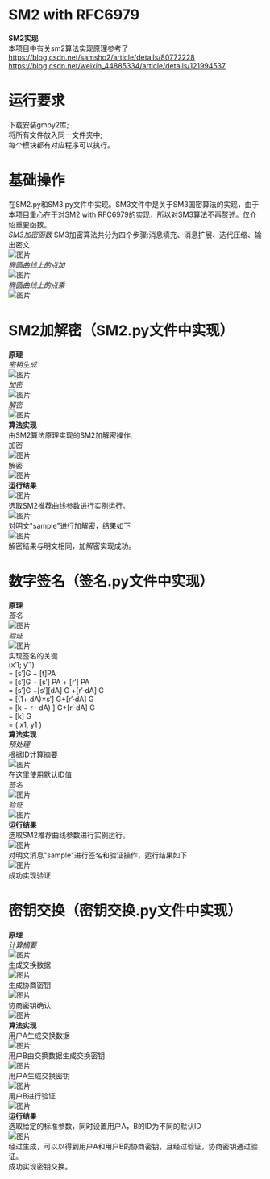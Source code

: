 # SM2 with RFC6979
**SM2实现**  
本项目中有关sm2算法实现原理参考了  
https://blog.csdn.net/samsho2/article/details/80772228
https://blog.csdn.net/weixin_44885334/article/details/121994537
# 运行要求   
下载安装gmpy2库;  
将所有文件放入同一文件夹中;  
每个模块都有对应程序可以执行。  
# 基础操作  
在SM2.py和SM3.py文件中实现。SM3文件中是关于SM3国密算法的实现，由于本项目重心在于对SM2 with RFC6979的实现，所以对SM3算法不再赘述。仅介绍重要函数。  
*SM3加密函数*
SM3加密算法共分为四个步骤:消息填充、消息扩展、迭代压缩、输出密文  
![图片](https://user-images.githubusercontent.com/96277679/181663267-4502f523-0269-4ea5-9047-4f35088543fa.png)  
*椭圆曲线上的点加*  
![图片](https://user-images.githubusercontent.com/96277679/181663456-7317bbce-d2e8-4f80-916f-f3735eb8e48c.png)  
*椭圆曲线上的点乘*  
![图片](https://user-images.githubusercontent.com/96277679/181663551-e791ef40-50ff-4ffe-844c-4565fed95acd.png)  
# SM2加解密（SM2.py文件中实现）   
**原理**  
*密钥生成*  
![图片](https://user-images.githubusercontent.com/96277679/181663773-e724f029-05f4-4294-b77f-c7326038e7a9.png)  
*加密*  
![图片](https://user-images.githubusercontent.com/96277679/181663684-59799d7a-a49e-4fee-84cc-5d718fd1dc51.png)  
*解密*  
![图片](https://user-images.githubusercontent.com/96277679/181663730-f66941b4-7054-4f62-a339-440be41def3d.png)  
**算法实现**  
由SM2算法原理实现的SM2加解密操作,  
加密  
![图片](https://user-images.githubusercontent.com/96277679/181663864-57da9680-529c-4cad-947e-b2aa3500542e.png)  
解密  
![图片](https://user-images.githubusercontent.com/96277679/181663970-50e0b464-390e-476e-a880-010c6973fc8d.png)  
**运行结果**  
![图片](https://user-images.githubusercontent.com/96277679/181664793-f6833bdc-2753-4f46-bef0-9156b7c3ab04.png)  
选取SM2推荐曲线参数进行实例运行。  
![图片](https://user-images.githubusercontent.com/96277679/181664105-a0ffbde2-7c0f-413e-bdd8-1ba98250f0cc.png)  
对明文"sample"进行加解密，结果如下   
![图片](https://user-images.githubusercontent.com/96277679/181664280-eb075aee-a9f5-43aa-84c1-6747ea702f06.png)  
解密结果与明文相同，加解密实现成功。  
# 数字签名（签名.py文件中实现）  
**原理**  
*签名*   
![图片](https://user-images.githubusercontent.com/96277679/181664647-f0952a6b-edd8-4278-8ef1-c127ef47d679.png)    
*验证*  
![图片](https://user-images.githubusercontent.com/96277679/181664717-8d1a96f0-b682-4234-9c71-047d27dffb2f.png)  
实现签名的关键  
(x′1; y′1)  
= [s′]G + [t]PA  
= [s′]G + [s′] PA + [r′] PA  
= [s′]G +[s′][dA] G +[r′·dA] G  
= [(1+ dA)×s′] G+[r′·dA] G  
= [k − r · dA) ] G+[r′·dA] G  
= [k] G   
= ( x1, y1 )  
**算法实现**   
*预处理*  
根据ID计算摘要  
![图片](https://user-images.githubusercontent.com/96277679/181666893-ba29e32f-02cc-48c2-b3e3-86b755cf2d01.png)  
在这里使用默认ID值    
*签名*  
![图片](https://user-images.githubusercontent.com/96277679/181666955-0fa48ab2-a6ba-4902-9117-5e558ce71c5d.png)    
*验证*    
![图片](https://user-images.githubusercontent.com/96277679/181667012-5198c14b-b06b-4bca-93dd-929b17b8be81.png)  
**运行结果**  
选取SM2推荐曲线参数进行实例运行。    
![图片](https://user-images.githubusercontent.com/96277679/181667269-7e8e1357-81bd-4b67-9c3f-b4a9145ed9c7.png)  
对明文消息"sample"进行签名和验证操作，运行结果如下  
![图片](https://user-images.githubusercontent.com/96277679/181667638-181c5729-ca0b-4b9a-9681-06f49f28f023.png)  
成功实现验证 
# 密钥交换（密钥交换.py文件中实现） 
**原理**  
*计算摘要*  
![图片](https://user-images.githubusercontent.com/96277679/181668086-ce5274f0-4fc7-487c-b293-08f3e2516a57.png)  
生成交换数据  
![图片](https://user-images.githubusercontent.com/96277679/181668299-100c24b8-8d0f-47be-87c9-f8839a1712a9.png)  
生成协商密钥  
![图片](https://user-images.githubusercontent.com/96277679/181668437-d7a854ac-a716-4526-8183-2015afccb9f3.png)  
协商密钥确认  
![图片](https://user-images.githubusercontent.com/96277679/181668491-97b47066-1f12-402f-b607-ae7be7ce46bd.png)  
**算法实现**  
用户A生成交换数据  
![图片](https://user-images.githubusercontent.com/96277679/181669149-10d66c7f-484e-4fe0-850f-ee547435e844.png)  
用户B由交换数据生成交换密钥  
![图片](https://user-images.githubusercontent.com/96277679/181669250-9e39aa38-7df6-4441-b3c4-4ff97055afc0.png)  
用户A生成交换密钥  
![图片](https://user-images.githubusercontent.com/96277679/181669486-1c391ab6-b4aa-4e85-a3bc-5bbb5da1f136.png)  
用户B进行验证  
![图片](https://user-images.githubusercontent.com/96277679/181669552-2fbcc4a2-e51e-449e-89bf-c22d84993c5b.png)  
**运行结果**  
选取给定的标准参数，同时设置用户A，B的ID为不同的默认ID  
![图片](https://user-images.githubusercontent.com/96277679/181669650-6b32bac8-b148-4e37-968f-064cad847b31.png)  
经过生成，可以以得到用户A和用户B的协商密钥，且经过验证，协商密钥通过验证。  
成功实现密钥交换。  




























